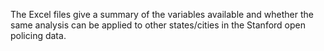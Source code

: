 The Excel files give a summary of the variables available and whether the same analysis can be applied to other states/cities in the Stanford
open policing data.
